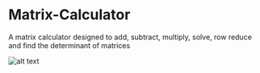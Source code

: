 # Matrix-Calculator

A matrix calculator designed to add, subtract, multiply, solve, row reduce and find the determinant of matrices

![alt text](https://i.imgur.com/Bds1Ov5.jpg)
